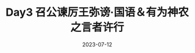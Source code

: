 ---
title: Day3 召公谏厉王弥谤·国语＆有为神农之言者许行
description: 汉语言文学
date: 2023-07-12
slug:
image: 0.jpg
categories:
    - 专升本
    - 语文学习日志
---